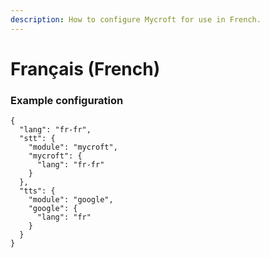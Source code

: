 ```yaml
---
description: How to configure Mycroft for use in French.
---
```


# Français (French)

### Example configuration

```
{
  "lang": "fr-fr",
  "stt": {
    "module": "mycroft",
    "mycroft": {
      "lang": "fr-fr"
    }
  },
  "tts": {
    "module": "google",
    "google": {
      "lang": "fr"
    }
  }
}
```
